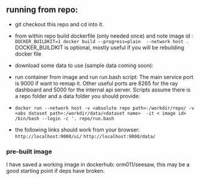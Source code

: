 ## running from repo:
- git checkout this repo and cd into it. 
- from within repo build dockerfile (only needed once)  and note image id :
`DOCKER_BUILDKIT=1 docker build --progress=plain  --network host .`
DOCKER_BUILDKIT is optional, mostly useful if you will be rebuilding docker file
- download some data to use (sample data coming soon):
- run container from image and  run run.bash script: 
The main service port is 9000 if want to remap it. Other useful ports are 8265 for the ray dashboard and 5000 for the internal api server.
Scripts assume there is a repo folder and a data folder you should provide:

- `docker run --network host -v <absolute repo path>:/workdir/repo/ -v <abs dataset path>:/workdir/data/<dataset name>  -it < image id>  /bin/bash --login -c '. repo/run.bash`
- the following links should work from your browser:
`http://localhost:9000/ui/` 
`http://localhost:9000/data/`


### pre-built image
I have saved a working image in dockerhub: orm011/seesaw, this may be a good starting point if deps have broken.
